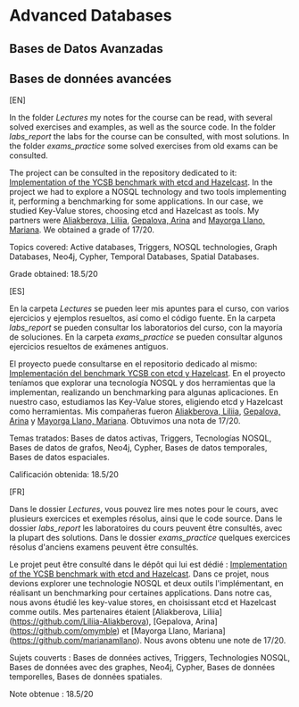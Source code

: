 # Advanced Databases
## Bases de Datos Avanzadas
## Bases de données avancées

[EN]

In the folder *Lectures* my notes for the course can be read, with several solved exercises and examples, as well as the source code. In the folder *labs_report* the labs for the course can be consulted, with most solutions. In the folder *exams_practice* some solved exercises from old exams can be consulted.

The project can be consulted in the repository dedicated to it: [Implementation of the YCSB benchmark with etcd and Hazelcast](https://github.com/Lorenc1o/Advanced-DB_YCSB_etcd_Hazelcast). In the project we had to explore a NOSQL technology and two tools implementing it, performing a benchmarking for some applications. In our case, we studied Key-Value stores, choosing etcd and Hazelcast as tools. My partners were [Aliakberova, Liliia](https://github.com/Liliia-Aliakberova), [Gepalova, Arina](https://github.com/omymble) and [Mayorga Llano, Mariana](https://github.com/marianamllano). We obtained a grade of 17/20.

Topics covered: Active databases, Triggers, NOSQL technologies, Graph Databases, Neo4j, Cypher, Temporal Databases, Spatial Databases.

Grade obtained: 18.5/20

[ES]

En la carpeta *Lectures* se pueden leer mis apuntes para el curso, con varios ejercicios y ejemplos resueltos, así como el código fuente. En la carpeta *labs_report* se pueden consultar los laboratorios del curso, con la mayoría de soluciones. En la carpeta *exams_practice* se pueden consultar algunos ejercicios resueltos de exámenes antiguos.

El proyecto puede consultarse en el repositorio dedicado al mismo: [Implementación del benchmark YCSB con etcd y Hazelcast](https://github.com/Lorenc1o/Advanced-DB_YCSB_etcd_Hazelcast). En el proyecto teníamos que explorar una tecnología NOSQL y dos herramientas que la implementan, realizando un benchmarking para algunas aplicaciones. En nuestro caso, estudiamos las Key-Value stores, eligiendo etcd y Hazelcast como herramientas. Mis compañeras fueron [Aliakberova, Liliia](https://github.com/Liliia-Aliakberova), [Gepalova, Arina](https://github.com/omymble) y [Mayorga Llano, Mariana](https://github.com/marianamllano). Obtuvimos una nota de 17/20.

Temas tratados: Bases de datos activas, Triggers, Tecnologías NOSQL, Bases de datos de grafos, Neo4j, Cypher, Bases de datos temporales, Bases de datos espaciales.

Calificación obtenida: 18.5/20

[FR]

Dans le dossier *Lectures*, vous pouvez lire mes notes pour le cours, avec plusieurs exercices et exemples résolus, ainsi que le code source. Dans le dossier *labs_report* les laboratoires du cours peuvent être consultés, avec la plupart des solutions. Dans le dossier *exams_practice* quelques exercices résolus d'anciens examens peuvent être consultés.

Le projet peut être consulté dans le dépôt qui lui est dédié : [Implementation of the YCSB benchmark with etcd and Hazelcast](https://github.com/Lorenc1o/Advanced-DB_YCSB_etcd_Hazelcast). Dans ce projet, nous devions explorer une technologie NOSQL et deux outils l'implémentant, en réalisant un benchmarking pour certaines applications. Dans notre cas, nous avons étudié les key-value stores, en choisissant etcd et Hazelcast comme outils. Mes partenaires étaient [Aliakberova, Liliia] (https://github.com/Liliia-Aliakberova), [Gepalova, Arina] (https://github.com/omymble) et [Mayorga Llano, Mariana] (https://github.com/marianamllano). Nous avons obtenu une note de 17/20.

Sujets couverts : Bases de données actives, Triggers, Technologies NOSQL, Bases de données avec des graphes, Neo4j, Cypher, Bases de données temporelles, Bases de données spatiales.

Note obtenue : 18.5/20
